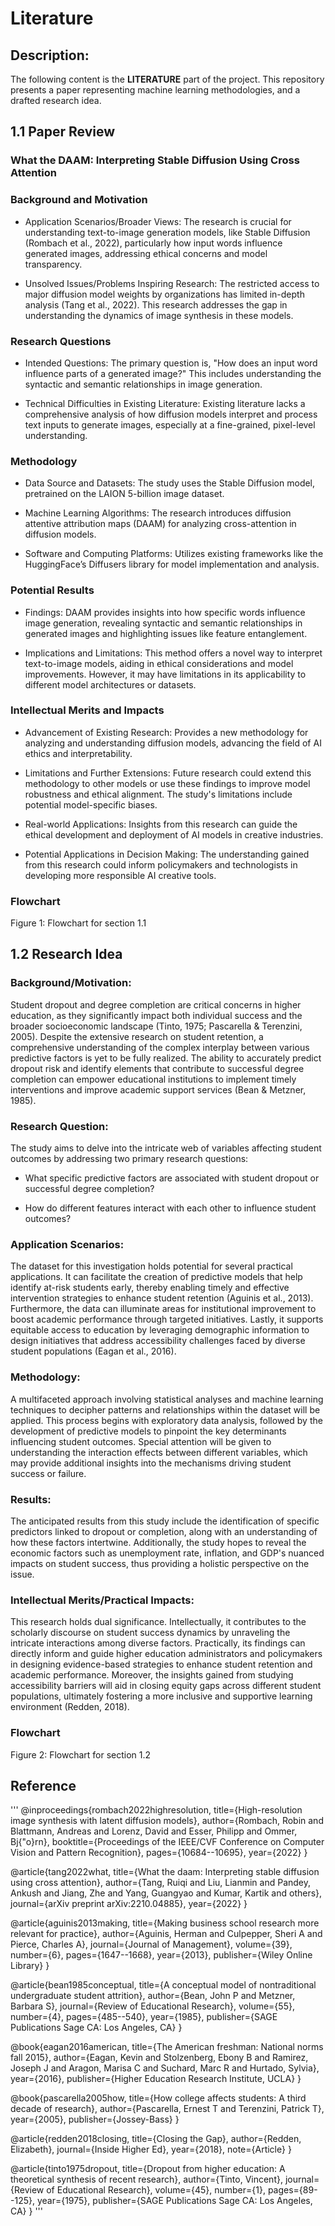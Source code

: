# Literature

## Description:

The following content is the **LITERATURE** part of the project. This repository presents a paper representing machine learning methodologies, and a drafted research idea.

## 1.1 Paper Review

### What the DAAM: Interpreting Stable Diffusion Using Cross Attention
### Background and Motivation

- Application Scenarios/Broader Views: The research is crucial for understanding text-to-image generation models, like Stable Diffusion (Rombach et al., 2022), particularly how input words influence generated images, addressing ethical concerns and model transparency.

- Unsolved Issues/Problems Inspiring Research: The restricted access to major diffusion model weights by organizations has limited in-depth analysis (Tang et al., 2022). This research addresses the gap in understanding the dynamics of image synthesis in these models.

### Research Questions

- Intended Questions: The primary question is, "How does an input word influence parts of a generated image?" This includes understanding the syntactic and semantic relationships in image generation.

- Technical Difficulties in Existing Literature: Existing literature lacks a comprehensive analysis of how diffusion models interpret and process text inputs to generate images, especially at a fine-grained, pixel-level understanding.

### Methodology

- Data Source and Datasets: The study uses the Stable Diffusion model, pretrained on the LAION 5-billion image dataset.

- Machine Learning Algorithms: The research introduces diffusion attentive attribution maps (DAAM) for analyzing cross-attention in diffusion models.

- Software and Computing Platforms: Utilizes existing frameworks like the HuggingFace’s Diffusers library for model implementation and analysis.

### Potential Results

- Findings: DAAM provides insights into how specific words influence image generation, revealing syntactic and semantic relationships in generated images and highlighting issues like feature entanglement.

- Implications and Limitations: This method offers a novel way to interpret text-to-image models, aiding in ethical considerations and model improvements. However, it may have limitations in its applicability to different model architectures or datasets.

### Intellectual Merits and Impacts

- Advancement of Existing Research: Provides a new methodology for analyzing and understanding diffusion models, advancing the field of AI ethics and interpretability.

- Limitations and Further Extensions: Future research could extend this methodology to other models or use these findings to improve model robustness and ethical alignment. The study's limitations include potential model-specific biases.

- Real-world Applications: Insights from this research can guide the ethical development and deployment of AI models in creative industries.

- Potential Applications in Decision Making: The understanding gained from this research could inform policymakers and technologists in developing more responsible AI creative tools.

### Flowchart

Figure 1: Flowchart for section 1.1

## 1.2 Research Idea

### Background/Motivation:

Student dropout and degree completion are critical concerns in higher education, as they significantly impact both individual success and the broader socioeconomic landscape (Tinto, 1975; Pascarella & Terenzini, 2005). Despite the extensive research on student retention, a comprehensive understanding of the complex interplay between various predictive factors is yet to be fully realized. The ability to accurately predict dropout risk and identify elements that contribute to successful degree completion can empower educational institutions to implement timely interventions and improve academic support services (Bean & Metzner, 1985).

### Research Question:

The study aims to delve into the intricate web of variables affecting student outcomes by addressing two primary research questions:

- What specific predictive factors are associated with student dropout or successful degree completion?

- How do different features interact with each other to influence student outcomes?

### Application Scenarios:

The dataset for this investigation holds potential for several practical applications. It can facilitate the creation of predictive models that help identify at-risk students early, thereby enabling timely and effective intervention strategies to enhance student retention (Aguinis et al., 2013). Furthermore, the data can illuminate areas for institutional improvement to boost academic performance through targeted initiatives. Lastly, it supports equitable access to education by leveraging demographic information to design initiatives that address accessibility challenges faced by diverse student populations (Eagan et al., 2016).

### Methodology:

A multifaceted approach involving statistical analyses and machine learning techniques to decipher patterns and relationships within the dataset will be applied. This process begins with exploratory data analysis, followed by the development of predictive models to pinpoint the key determinants influencing student outcomes. Special attention will be given to understanding the interaction effects between different variables, which may provide additional insights into the mechanisms driving student success or failure.

### Results:

The anticipated results from this study include the identification of specific predictors linked to dropout or completion, along with an understanding of how these factors intertwine. Additionally, the study hopes to reveal the economic factors such as unemployment rate, inflation, and GDP's nuanced impacts on student success, thus providing a holistic perspective on the issue.

### Intellectual Merits/Practical Impacts:

This research holds dual significance. Intellectually, it contributes to the scholarly discourse on student success dynamics by unraveling the intricate interactions among diverse factors. Practically, its findings can directly inform and guide higher education administrators and policymakers in designing evidence-based strategies to enhance student retention and academic performance. Moreover, the insights gained from studying accessibility barriers will aid in closing equity gaps across different student populations, ultimately fostering a more inclusive and supportive learning environment (Redden, 2018).

### Flowchart

Figure 2: Flowchart for section 1.2

## Reference

'''
@inproceedings{rombach2022highresolution,
  title={High-resolution image synthesis with latent diffusion models},
  author={Rombach, Robin and Blattmann, Andreas and Lorenz, David and Esser, Philipp and Ommer, Bj{\"o}rn},
  booktitle={Proceedings of the IEEE/CVF Conference on Computer Vision and Pattern Recognition},
  pages={10684--10695},
  year={2022}
}

@article{tang2022what,
  title={What the daam: Interpreting stable diffusion using cross attention},
  author={Tang, Ruiqi and Liu, Lianmin and Pandey, Ankush and Jiang, Zhe and Yang, Guangyao and Kumar, Kartik and others},
  journal={arXiv preprint arXiv:2210.04885},
  year={2022}
}

@article{aguinis2013making,
  title={Making business school research more relevant for practice},
  author={Aguinis, Herman and Culpepper, Sheri A and Pierce, Charles A},
  journal={Journal of Management},
  volume={39},
  number={6},
  pages={1647--1668},
  year={2013},
  publisher={Wiley Online Library}
}

@article{bean1985conceptual,
  title={A conceptual model of nontraditional undergraduate student attrition},
  author={Bean, John P and Metzner, Barbara S},
  journal={Review of Educational Research},
  volume={55},
  number={4},
  pages={485--540},
  year={1985},
  publisher={SAGE Publications Sage CA: Los Angeles, CA}
}

@book{eagan2016american,
  title={The American freshman: National norms fall 2015},
  author={Eagan, Kevin and Stolzenberg, Ebony B and Ramirez, Joseph J and Aragon, Marisa C and Suchard, Marc R and Hurtado, Sylvia},
  year={2016},
  publisher={Higher Education Research Institute, UCLA}
}

@book{pascarella2005how,
  title={How college affects students: A third decade of research},
  author={Pascarella, Ernest T and Terenzini, Patrick T},
  year={2005},
  publisher={Jossey-Bass}
}

@article{redden2018closing,
  title={Closing the Gap},
  author={Redden, Elizabeth},
  journal={Inside Higher Ed},
  year={2018},
  note={Article}
}

@article{tinto1975dropout,
  title={Dropout from higher education: A theoretical synthesis of recent research},
  author={Tinto, Vincent},
  journal={Review of Educational Research},
  volume={45},
  number={1},
  pages={89--125},
  year={1975},
  publisher={SAGE Publications Sage CA: Los Angeles, CA}
}
'''
